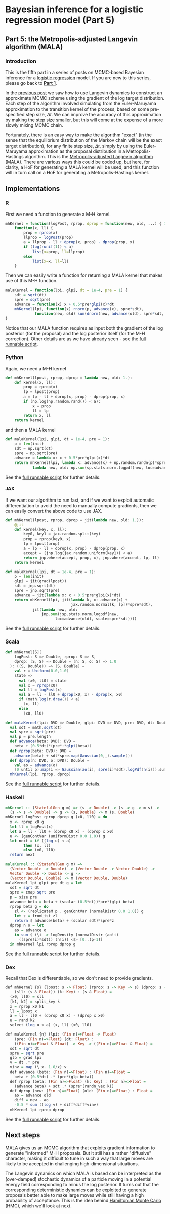 # Bayesian inference for a logistic regression model (Part 5)

## Part 5: the Metropolis-adjusted Langevin algorithm (MALA)

### Introduction

This is the fifth part in a series of posts on MCMC-based Bayesian inference for a [logistic regression](https://en.wikipedia.org/wiki/Logistic_regression) model. If you are new to this series, please go back to **[Part 1](https://darrenjw.wordpress.com/2022/08/07/bayesian-inference-for-a-logistic-regression-model-part-1/)**.

In the [previous post](https://darrenjw.wordpress.com/2022/08/22/bayesian-inference-for-a-logistic-regression-model-part-4/) we saw how to use Langevin dynamics to construct an approximate MCMC scheme using the gradient of the log target distribution. Each step of the algorithm involved simulating from the Euler-Maruyama approximation to the transition kernel of the process, based on some pre-specified step size, $\Delta t$. We can improve the accuracy of this approximation by making the step size smaller, but this will come at the expense of a more slowly mixing MCMC chain.

Fortunately, there is an easy way to make the algorithm "exact" (in the sense that the equilibrium distribution of the Markov chain will be the exact target distribution), for any finite step size, $\Delta t$, simply by using the Euler-Maruyama approximation as the proposal distribution in a Metropolis-Hastings algorithm. This is the [Metropolis-adjusted Langevin algorithm](https://en.wikipedia.org/wiki/Metropolis-adjusted_Langevin_algorithm) (MALA). There are various ways this could be coded up, but here, for clarity, a HoF for generating a MALA kernel will be used, and this function will in turn call on a HoF for generating a Metropolis-Hastings kernel.

## Implementations

### R

First we need a function to generate a M-H kernel.
```r
mhKernel = function(logPost, rprop, dprop = function(new, old, ...) { 1 })
    function(x, ll) {
        prop = rprop(x)
        llprop = logPost(prop)
        a = llprop - ll + dprop(x, prop) - dprop(prop, x)
        if (log(runif(1)) < a)
            list(x=prop, ll=llprop)
        else
            list(x=x, ll=ll)
    }
```

Then we can easily write a function for returning a MALA kernel that makes use of this M-H function.
```r
malaKernel = function(lpi, glpi, dt = 1e-4, pre = 1) {
    sdt = sqrt(dt)
    spre = sqrt(pre)
    advance = function(x) x + 0.5*pre*glpi(x)*dt
    mhKernel(lpi, function(x) rnorm(p, advance(x), spre*sdt),
             function(new, old) sum(dnorm(new, advance(old), spre*sdt, log=TRUE)))
}
```
Notice that our MALA function requires as input both the gradient of the log posterior (for the proposal) and the log posterior itself (for the M-H correction). Other details are as we have already seen - see the [full runnable script](https://github.com/darrenjw/logreg/blob/main/R/fit-mala.R). 

### Python

Again, we need a M-H kernel
```python
def mhKernel(lpost, rprop, dprop = lambda new, old: 1.):
    def kernel(x, ll):
        prop = rprop(x)
        lp = lpost(prop)
        a = lp - ll + dprop(x, prop) - dprop(prop, x)
        if (np.log(np.random.rand()) < a):
            x = prop
            ll = lp
        return x, ll
    return kernel
```
and then a MALA kernel
```python
def malaKernel(lpi, glpi, dt = 1e-4, pre = 1):
    p = len(init)
    sdt = np.sqrt(dt)
    spre = np.sqrt(pre)
    advance = lambda x: x + 0.5*pre*glpi(x)*dt
    return mhKernel(lpi, lambda x: advance(x) + np.random.randn(p)*spre*sdt,
            lambda new, old: np.sum(sp.stats.norm.logpdf(new, loc=advance(old), scale=spre*sdt)))
```
See the [full runnable script](https://github.com/darrenjw/logreg/blob/main/Python/fit-np-mala.py) for further details.

#### JAX

If we want our algorithm to run fast, and if we want to exploit automatic differentiation to avoid the need to manually compute gradients, then we can easily convert the above code to use JAX.
```python
def mhKernel(lpost, rprop, dprop = jit(lambda new, old: 1.)):
    @jit
    def kernel(key, x, ll):
        key0, key1 = jax.random.split(key)
        prop = rprop(key0, x)
        lp = lpost(prop)
        a = lp - ll + dprop(x, prop) - dprop(prop, x)
        accept = (jnp.log(jax.random.uniform(key1)) < a)
        return jnp.where(accept, prop, x), jnp.where(accept, lp, ll)
    return kernel

def malaKernel(lpi, dt = 1e-4, pre = 1):
    p = len(init)
    glpi = jit(grad(lpost))
    sdt = jnp.sqrt(dt)
    spre = jnp.sqrt(pre)
    advance = jit(lambda x: x + 0.5*pre*glpi(x)*dt)
    return mhKernel(lpi, jit(lambda k, x: advance(x) +
                             jax.random.normal(k, [p])*spre*sdt),
            jit(lambda new, old:
                jnp.sum(jsp.stats.norm.logpdf(new,
                      loc=advance(old), scale=spre*sdt))))
```
See the [full runnable script](https://github.com/darrenjw/logreg/blob/main/Python/fit-jax-mala.py) for further details.

### Scala

```scala
def mhKernel[S](
    logPost: S => Double, rprop: S => S,
    dprop: (S, S) => Double = (n: S, o: S) => 1.0
  ): ((S, Double)) => (S, Double) =
    val r = Uniform(0.0,1.0)
    state =>
      val (x0, ll0) = state
      val x = rprop(x0)
      val ll = logPost(x)
      val a = ll - ll0 + dprop(x0, x) - dprop(x, x0)
      if (math.log(r.draw()) < a)
        (x, ll)
      else
        (x0, ll0)

def malaKernel(lpi: DVD => Double, glpi: DVD => DVD, pre: DVD, dt: Double = 1e-4) =
  val sdt = math.sqrt(dt)
  val spre = sqrt(pre)
  val p = pre.length
  def advance(beta: DVD): DVD =
    beta + (0.5*dt)*(pre*:*glpi(beta))
  def rprop(beta: DVD): DVD =
    advance(beta) + sdt*spre.map(Gaussian(0,_).sample())
  def dprop(n: DVD, o: DVD): Double = 
    val ao = advance(o)
    (0 until p).map(i => Gaussian(ao(i), spre(i)*sdt).logPdf(n(i))).sum
  mhKernel(lpi, rprop, dprop)
```
See the [full runnable script](https://github.com/darrenjw/logreg/blob/main/Scala/lr/src/main/scala/fit-mala.scala) for further details.


### Haskell

```haskell
mhKernel :: (StatefulGen g m) => (s -> Double) -> (s -> g -> m s) ->
  (s -> s -> Double) -> g -> (s, Double) -> m (s, Double)
mhKernel logPost rprop dprop g (x0, ll0) = do
  x <- rprop x0 g
  let ll = logPost(x)
  let a = ll - ll0 + (dprop x0 x) - (dprop x x0)
  u <- (genContVar (uniformDistr 0.0 1.0)) g
  let next = if ((log u) < a)
        then (x, ll)
        else (x0, ll0)
  return next

malaKernel :: (StatefulGen g m) =>
  (Vector Double -> Double) -> (Vector Double -> Vector Double) -> 
  Vector Double -> Double -> g ->
  (Vector Double, Double) -> m (Vector Double, Double)
malaKernel lpi glpi pre dt g = let
  sdt = sqrt dt
  spre = cmap sqrt pre
  p = size pre
  advance beta = beta + (scalar (0.5*dt))*pre*(glpi beta)
  rprop beta g = do
    zl <- (replicateM p . genContVar (normalDistr 0.0 1.0)) g
    let z = fromList zl
    return $ advance(beta) + (scalar sdt)*spre*z
  dprop n o = let
    ao = advance o
    in sum $ (\i -> logDensity (normalDistr (ao!i) 
      ((spre!i)*sdt)) (n!i)) <$> [0..(p-1)]
  in mhKernel lpi rprop dprop g
```
See the [full runnable script](https://github.com/darrenjw/logreg/blob/main/Haskell/lr/app/Mala.hs) for further details.

### Dex

Recall that Dex is differentiable, so we don't need to provide gradients.
```haskell
def mhKernel {s} (lpost: s -> Float) (rprop: s -> Key -> s) (dprop: s -> s -> Float)
    (sll: (s & Float)) (k: Key) : (s & Float) =
  (x0, ll0) = sll
  [k1, k2] = split_key k
  x = rprop x0 k1
  ll = lpost x
  a = ll - ll0 + (dprop x0 x) - (dprop x x0)
  u = rand k2
  select (log u < a) (x, ll) (x0, ll0)

def malaKernel {n} (lpi: (Fin n)=>Float -> Float)
    (pre: (Fin n)=>Float) (dt: Float) :
    ((Fin n)=>Float & Float) -> Key -> ((Fin n)=>Float & Float) =
  sdt = sqrt dt
  spre = sqrt pre
  glp = grad lpi
  v = dt .* pre
  vinv = map (\ x. 1.0/x) v
  def advance (beta: (Fin n)=>Float) : (Fin n)=>Float =
    beta + (0.5*dt) .* (pre*(glp beta))
  def rprop (beta: (Fin n)=>Float) (k: Key) : (Fin n)=>Float =
    (advance beta) + sdt .* (spre*(randn_vec k))
  def dprop (new: (Fin n)=>Float) (old: (Fin n)=>Float) : Float =
    ao = advance old
    diff = new - ao
    -0.5 * sum ((log v) + diff*diff*vinv)
  mhKernel lpi rprop dprop
```
See the [full runnable script](https://github.com/darrenjw/logreg/blob/main/Dex/fit-mala-ad.dx) for further details.

## Next steps

MALA gives us an MCMC algorithm that exploits gradient information to generate "informed" M-H proposals. But it still has a rather "diffusive" character, making it difficult to tune in such a way that large moves are likely to be accepted in challenging high-dimensional situations.

The Langevin dynamics on which MALA is based can be interpreted as the (over-damped) stochastic dynamics of a particle moving in a potential energy field corresponding to minus the log posterior. It turns out that the corresponding deterministic dynamics can be exploited to generate proposals better able to make large moves while still having a high probability of acceptance. This is the idea behind [Hamiltonian Monte Carlo](https://en.wikipedia.org/wiki/Hamiltonian_Monte_Carlo) (HMC), which we'll look at next.


